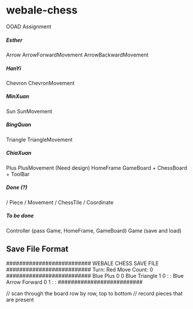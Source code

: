 # webale-chess

OOAD Assignment

<h5>
    Esther
</h5>

Arrow
ArrowForwardMovement
ArrowBackwardMovement

<h5>
	HanYi    
</h5>

Chevron
ChevronMovement

<h5>	
    MinXuan
</h5>

Sun
SunMovement

<h5>
    BingQuan
</h5>

Triangle
TriangleMovement

<h5>
    ChiaXuan
</h5>

Plus
PlusMovement
(Need design)
HomeFrame
GameBoard + ChessBoard + ToolBar

<h5>
    Done (?)
</h5>

/ Piece
/ Movement
/ ChessTile
/ Coordinate

<h5>
    To be done
</h5>
Controller (pass Game, HomeFrame, GameBoard)
Game (save and load)



<h2>
    Save File Format
</h2>

##########################
  WEBALE CHESS SAVE FILE
##########################
Turn: Red
Move Count: 0
##########################
Blue Plus 0 0
Blue Triangle 1 0
:
:
Blue Arrow Forward 0 1
:
:
##########################

// scan through the board row by row, top to bottom
// record pieces that are present